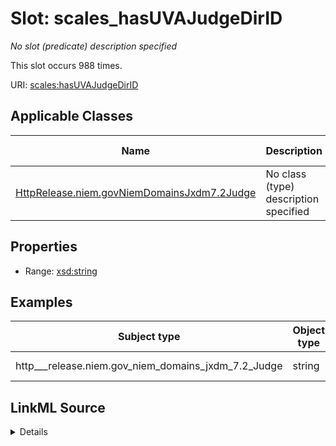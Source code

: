 

# Slot: scales_hasUVAJudgeDirID


_No slot (predicate) description specified_






This slot occurs 988 times.


URI: [scales:hasUVAJudgeDirID](http://schemas.scales-okn.org/rdf/scales#hasUVAJudgeDirID)



<!-- no inheritance hierarchy -->





## Applicable Classes

| Name | Description | Modifies Slot |
| --- | --- | --- |
| [HttpRelease.niem.govNiemDomainsJxdm7.2Judge](../classes/HttpRelease.niem.govNiemDomainsJxdm7.2Judge.md) | No class (type) description specified |  yes  |







## Properties

* Range: [xsd:string](http://www.w3.org/2001/XMLSchema#string)






## Examples

| Subject type | Object type | Example subject | Example object | Occurrences |
| --- | --- | --- | --- | --- |
| http___release.niem.gov_niem_domains_jxdm_7.2_Judge | string | scales:JudgeEntity/SJ000018 | mag-424 | 988 |




## LinkML Source

<details>

```yaml
name: scales_hasUVAJudgeDirID
annotations:
  count:
    tag: count
    value: 988
description: No slot (predicate) description specified
examples:
- object:
    example_object: mag-424
    example_object_type: string
    example_predicate: scales:hasUVAJudgeDirID
    example_subject: scales:JudgeEntity/SJ000018
    example_subject_type: http___release.niem.gov_niem_domains_jxdm_7.2_Judge
from_schema: scales-kg
rank: 1000
slot_uri: scales:hasUVAJudgeDirID
alias: scales_hasUVAJudgeDirID
domain_of:
- http___release.niem.gov_niem_domains_jxdm_7.2_Judge
range: string

```
</details>